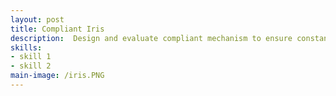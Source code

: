 ```yaml
---
layout: post
title: Compliant Iris
description:  Design and evaluate compliant mechanism to ensure constant torque to chronograph escapement.
skills: 
- skill 1
- skill 2
main-image: /iris.PNG 
---
```

